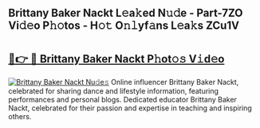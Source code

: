 ## Brittany Baker Nackt L𝚎a𝚔ed N𝚞𝚍e - Part-7ZO Vi𝚍𝚎o P𝚑𝚘tos - H𝚘𝚝 O𝚗𝚕yf𝚊ns L𝚎a𝚔s ZCu1V

# <h2><a href="http://kfc4zq.oniu.top/?m=Brittany+Baker+Nackt">🔗👉 🔴 Brittany Baker Nackt P𝚑ot𝚘𝚜 V𝚒d𝚎o</a></h2>

[![Brittany Baker Nackt Nu𝚍e𝚜](https://i.imgur.com/0qMVB7G.gif)](http://kfc4zq.oniu.top/?m=Brittany+Baker+Nackt)
Online influencer Brittany Baker Nackt, celebrated for sharing dance and lifestyle information, featuring performances and personal blogs. Dedicated educator Brittany Baker Nackt, celebrated for their passion and expertise in teaching and inspiring others.  
